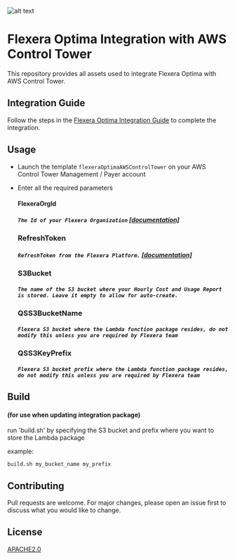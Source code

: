 ![alt text](https://github.com/flexera/aws-control-tower/blob/main/aws-control-tower.png?raw=true)

# Flexera Optima Integration with AWS Control Tower

This repository provides all assets used to integrate Flexera Optima with AWS Control Tower.

## Integration Guide

Follow the steps in the  [Flexera Optima Integration Guide](https://linktodguide.) to complete the integration.

## Usage
- Launch the template `flexeraOptimaAWSControlTower` on your AWS Control Tower Management / Payer account
- Enter all the required parameters

    ####  FlexeraOrgId
    ##### `The Id of your Flexera Organization` [[documentation]](https://docs.flexera.com/flexera/EN/FlexeraAPI/OrgID.htm)
    ### RefreshToken 
    ##### `RefreshToken from the Flexera Platform.` [[documentation]](https://docs.flexera.com/flexera/EN/FlexeraAPI/GenerateRefreshToken.htm)
    ### S3Bucket 
    ##### `The name of the S3 bucket where your Hourly Cost and Usage Report is stored. Leave it empty to allow for auto-create.`
    ### QSS3BucketName
    ##### `Flexera S3 bucket where the Lambda function package resides, do not modify this unless you are required by Flexera team`
    ### QSS3KeyPrefix
    ##### `Flexera S3 bucket prefix where the Lambda function package resides, do not modify this unless you are required by Flexera team`


## Build 
#### (for use when updating integration package)
run 'build.sh' by specifying the S3 bucket and prefix where you want to store the Lambda package

example:

```
build.sh my_bucket_name my_prefix
```


## Contributing
Pull requests are welcome. For major changes, please open an issue first to discuss what you would like to change.


## License
[APACHE2.0](https://github.com/flexera/aws-control-tower/blob/main/LICENSE)

